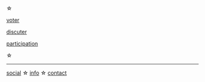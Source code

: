 <div id='footer' class='info-page' markdown='1'>
☆

[voter][vote]

[discuter][chat]

[participation][graph]

☆
</div>

-----

<div class='info-page footer' markdown='1'>

[social][social] ☆ [info](/info) ☆ [contact][contact]

</div>


[vote]: :VOTE:
[chat]: :SEEN:
[graph]: /gfx#:REF:

[social]: https://piaille.fr/@politipet
[contact]: mailto:politipet@laposte.net
